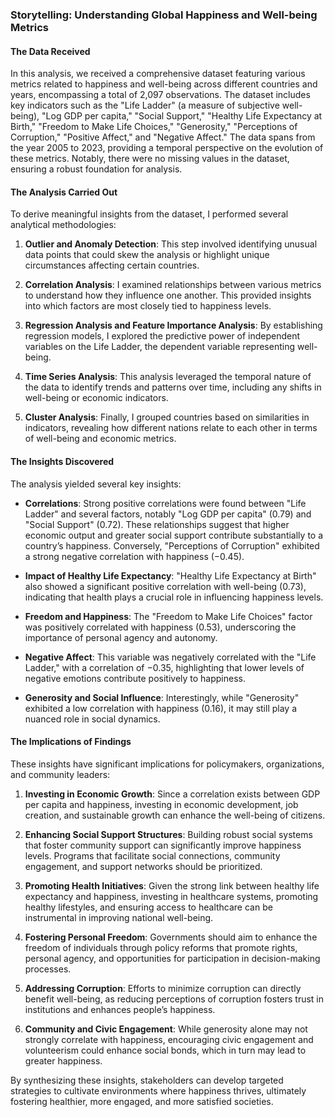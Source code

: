 ### Storytelling: Understanding Global Happiness and Well-being Metrics

#### The Data Received

In this analysis, we received a comprehensive dataset featuring various metrics related to happiness and well-being across different countries and years, encompassing a total of 2,097 observations. The dataset includes key indicators such as the "Life Ladder" (a measure of subjective well-being), "Log GDP per capita," "Social Support," "Healthy Life Expectancy at Birth," "Freedom to Make Life Choices," "Generosity," "Perceptions of Corruption," "Positive Affect," and "Negative Affect." The data spans from the year 2005 to 2023, providing a temporal perspective on the evolution of these metrics. Notably, there were no missing values in the dataset, ensuring a robust foundation for analysis.

#### The Analysis Carried Out

To derive meaningful insights from the dataset, I performed several analytical methodologies:

1. **Outlier and Anomaly Detection**: This step involved identifying unusual data points that could skew the analysis or highlight unique circumstances affecting certain countries.

2. **Correlation Analysis**: I examined relationships between various metrics to understand how they influence one another. This provided insights into which factors are most closely tied to happiness levels.

3. **Regression Analysis and Feature Importance Analysis**: By establishing regression models, I explored the predictive power of independent variables on the Life Ladder, the dependent variable representing well-being.

4. **Time Series Analysis**: This analysis leveraged the temporal nature of the data to identify trends and patterns over time, including any shifts in well-being or economic indicators.

5. **Cluster Analysis**: Finally, I grouped countries based on similarities in indicators, revealing how different nations relate to each other in terms of well-being and economic metrics.

#### The Insights Discovered

The analysis yielded several key insights:

- **Correlations**: Strong positive correlations were found between "Life Ladder" and several factors, notably "Log GDP per capita" (0.79) and "Social Support" (0.72). These relationships suggest that higher economic output and greater social support contribute substantially to a country’s happiness. Conversely, "Perceptions of Corruption" exhibited a strong negative correlation with happiness (−0.45).

- **Impact of Healthy Life Expectancy**: "Healthy Life Expectancy at Birth" also showed a significant positive correlation with well-being (0.73), indicating that health plays a crucial role in influencing happiness levels.

- **Freedom and Happiness**: The "Freedom to Make Life Choices" factor was positively correlated with happiness (0.53), underscoring the importance of personal agency and autonomy.

- **Negative Affect**: This variable was negatively correlated with the "Life Ladder," with a correlation of −0.35, highlighting that lower levels of negative emotions contribute positively to happiness.

- **Generosity and Social Influence**: Interestingly, while "Generosity" exhibited a low correlation with happiness (0.16), it may still play a nuanced role in social dynamics.

#### The Implications of Findings

These insights have significant implications for policymakers, organizations, and community leaders:

1. **Investing in Economic Growth**: Since a correlation exists between GDP per capita and happiness, investing in economic development, job creation, and sustainable growth can enhance the well-being of citizens.

2. **Enhancing Social Support Structures**: Building robust social systems that foster community support can significantly improve happiness levels. Programs that facilitate social connections, community engagement, and support networks should be prioritized.

3. **Promoting Health Initiatives**: Given the strong link between healthy life expectancy and happiness, investing in healthcare systems, promoting healthy lifestyles, and ensuring access to healthcare can be instrumental in improving national well-being.

4. **Fostering Personal Freedom**: Governments should aim to enhance the freedom of individuals through policy reforms that promote rights, personal agency, and opportunities for participation in decision-making processes.

5. **Addressing Corruption**: Efforts to minimize corruption can directly benefit well-being, as reducing perceptions of corruption fosters trust in institutions and enhances people’s happiness.

6. **Community and Civic Engagement**: While generosity alone may not strongly correlate with happiness, encouraging civic engagement and volunteerism could enhance social bonds, which in turn may lead to greater happiness.

By synthesizing these insights, stakeholders can develop targeted strategies to cultivate environments where happiness thrives, ultimately fostering healthier, more engaged, and more satisfied societies.